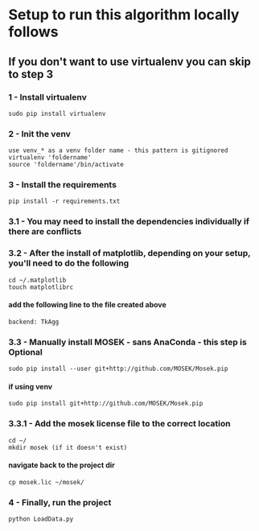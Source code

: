 # Setup to run this algorithm locally follows

## If you don't want to use virtualenv you can skip to step 3

### 1 - Install virtualenv
```
sudo pip install virtualenv 
```

### 2 - Init the venv
``` 
use venv_* as a venv folder name - this pattern is gitignored
virtualenv 'foldername'
source 'foldername'/bin/activate
```

### 3 - Install the requirements
``` 
pip install -r requirements.txt 
```

### 3.1 - You may need to install the dependencies individually if there are conflicts

### 3.2 - After the install of matplotlib, depending on your setup, you'll need to do the following
```
cd ~/.matplotlib
touch matplotlibrc
```
#### add the following line to the file created above
```
backend: TkAgg
```

### 3.3 - Manually install MOSEK - sans AnaConda - this step is Optional
```
sudo pip install --user git+http://github.com/MOSEK/Mosek.pip
```
#### if using venv
```
sudo pip install git+http://github.com/MOSEK/Mosek.pip
```

### 3.3.1 - Add the mosek license file to the correct location
```
cd ~/
mkdir mosek (if it doesn't exist)
```
#### navigate back to the project dir
```
cp mosek.lic ~/mosek/
```

### 4 - Finally, run the project
``` 
python LoadData.py
```